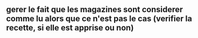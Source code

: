 <!-- WARNING  -->
## gerer le fait que les magazines sont considerer comme lu alors que ce n'est pas le cas (verifier la recette, si elle est apprise ou non)
